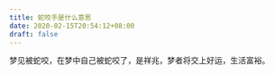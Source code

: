 ```yaml
---
title: 蛇咬手是什么意思
date: 2020-02-15T20:54:12+08:00
draft: false
---
```


梦见被蛇咬，在梦中自己被蛇咬了，是祥兆，梦者将交上好运，生活富裕。<br>

